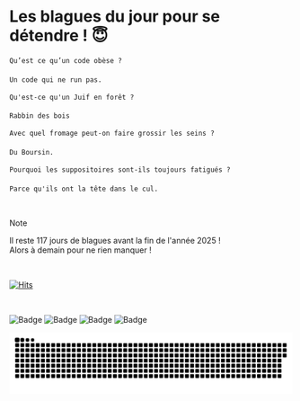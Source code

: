 
<h1>Les blagues du jour pour se détendre ! 😇</h1>

```diff
Qu’est ce qu’un code obèse ?

Un code qui ne run pas.
```

```diff
Qu'est-ce qu'un Juif en forêt ?

Rabbin des bois
```

```diff
Avec quel fromage peut-on faire grossir les seins ?

Du Boursin.
```

```diff
Pourquoi les suppositoires sont-ils toujours fatigués ?

Parce qu'ils ont la tête dans le cul.
```

<br/>

> [!NOTE]
> Il reste 117 jours de blagues avant la fin de l'année 2025 ! <br/>
> Alors à demain pour ne rien manquer !

<br/>


[![Hits](https://hits.seeyoufarm.com/api/count/incr/badge.svg?url=https%3A%2F%2Fgithub.com%2FClems02%2Fhit-counter&count_bg=%23003E80&title_bg=%235C9FE1&icon=powershell.svg&icon_color=%23FFFFFF&title=Visite&edge_flat=false)](https://hits.seeyoufarm.com)


<br/>


![Badge](https://img.shields.io/badge/Last%20updated%20on-white?style=for-the-badge&logo=clockify)   ![Badge](https://img.shields.io/badge/06/09-white?style=for-the-badge) ![Badge](https://img.shields.io/badge/at-white?style=for-the-badge) ![Badge](https://img.shields.io/badge/03:05-white?style=for-the-badge)


<p align="center">
 <img width="1000" src="assets/github-snake.svg" alt="snake"/>
</p>
